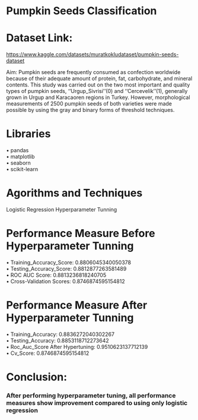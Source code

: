 # Pumpkin Seeds Classification
# Dataset Link:
https://www.kaggle.com/datasets/muratkokludataset/pumpkin-seeds-dataset

Aim:
Pumpkin seeds are frequently consumed as confection worldwide because of their adequate amount of protein, fat, carbohydrate, and mineral contents. This study was carried out on the two most important and quality types of pumpkin seeds, ‘‘Urgup_Sivrisi’’(0) and ‘‘Cercevelik’’(1), generally grown in Urgup and Karacaoren regions in Turkey. However, morphological measurements of 2500 pumpkin seeds of both varieties were made possible by using the gray and binary forms of threshold techniques.


# Libraries
•	pandas<br/>
•	matplotlib<br/>
•	seaborn<br/>
•	scikit-learn<br/>

# Agorithms and Techniques
Logistic Regression
Hyperparameter Tunning

# Performance Measure Before Hyperparameter Tunning
•	Training_Accuracy_Score:  0.8806045340050378<br/>
•	Testing_Accuracy_Score:  0.8812877263581489<br/>
•	ROC AUC Score: 0.8813236818240705<br/>
•	Cross-Validation Scores: 0.8746874595154812<br/>

# Performance Measure After Hyperparameter Tunning
•	Training_Accuracy:  0.8836272040302267<br/>
•	Testing_Accuracy: 0.8853118712273642<br/>
•	Roc_Auc_Score After Hypertuning: 0.9510623137712139<br/>
•	Cv_Score: 0.8746874595154812<br/>

# Conclusion:  
### After performing hyperparameter tuning, all performance measures show improvement compared to using only logistic regression

